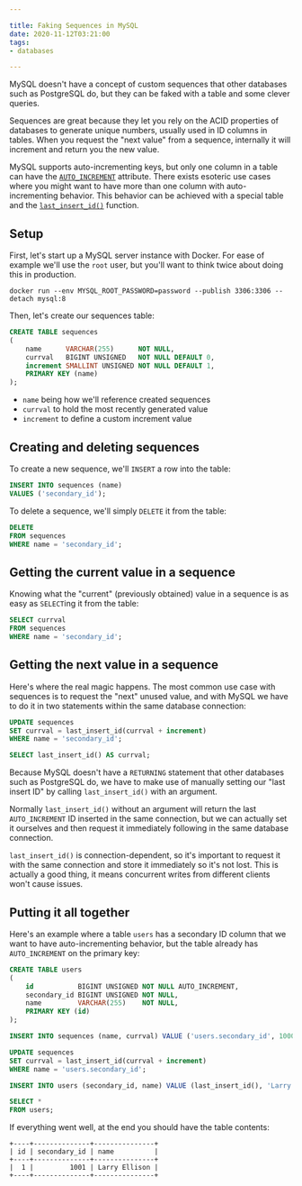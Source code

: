 ```yaml
---

title: Faking Sequences in MySQL
date: 2020-11-12T03:21:00
tags:
- databases

---
```


MySQL doesn't have a concept of custom sequences that other databases such as PostgreSQL do, but they can be faked with a table and some clever queries.

Sequences are great because they let you rely on the ACID properties of databases to generate unique numbers, usually used in ID columns in tables. When you request the "next value" from a sequence, internally it will increment and return you the new value.

MySQL supports auto-incrementing keys, but only one column in a table can have the [`AUTO_INCREMENT`](https://dev.mysql.com/doc/refman/8.0/en/example-auto-increment.html) attribute. There exists esoteric use cases where you might want to have more than one column with auto-incrementing behavior. This behavior can be achieved with a special table and the [`last_insert_id()`](https://dev.mysql.com/doc/refman/8.0/en/information-functions.html#function_last-insert-id) function.

## Setup

First, let's start up a MySQL server instance with Docker. For ease of example we'll use the `root` user, but you'll want to think twice about doing this in production.

```shell
docker run --env MYSQL_ROOT_PASSWORD=password --publish 3306:3306 --detach mysql:8
```

Then, let's create our sequences table:

```sql
CREATE TABLE sequences
(
    name      VARCHAR(255)      NOT NULL,
    currval   BIGINT UNSIGNED   NOT NULL DEFAULT 0,
    increment SMALLINT UNSIGNED NOT NULL DEFAULT 1,
    PRIMARY KEY (name)
);
```

- `name` being how we'll reference created sequences
- `currval` to hold the most recently generated value
- `increment` to define a custom increment value

## Creating and deleting sequences

To create a new sequence, we'll `INSERT` a row into the table:

```sql
INSERT INTO sequences (name)
VALUES ('secondary_id');
```

To delete a sequence, we'll simply `DELETE` it from the table:

```sql
DELETE
FROM sequences
WHERE name = 'secondary_id';
```

## Getting the current value in a sequence

Knowing what the "current" (previously obtained) value in a sequence is as easy as `SELECT`ing it from the table:

```sql
SELECT currval
FROM sequences
WHERE name = 'secondary_id';
```

## Getting the next value in a sequence

Here's where the real magic happens. The most common use case with sequences is to request the "next" unused value, and with MySQL we have to do it in two statements within the same database connection:

```sql
UPDATE sequences
SET currval = last_insert_id(currval + increment)
WHERE name = 'secondary_id';

SELECT last_insert_id() AS currval;
```

Because MySQL doesn't have a `RETURNING` statement that other databases such as PostgreSQL do, we have to make use of manually setting our "last insert ID" by calling `last_insert_id()` with an argument.

Normally `last_insert_id()` without an argument will return the last `AUTO_INCREMENT` ID inserted in the same connection, but we can actually set it ourselves and then request it immediately following in the same database connection.

`last_insert_id()` is connection-dependent, so it's important to request it with the same connection and store it immediately so it's not lost. This is actually a good thing, it means concurrent writes from different clients won't cause issues.

## Putting it all together

Here's an example where a table `users` has a secondary ID column that we want to have auto-incrementing behavior, but the table already has `AUTO_INCREMENT` on the primary key:

```sql
CREATE TABLE users
(
    id           BIGINT UNSIGNED NOT NULL AUTO_INCREMENT,
    secondary_id BIGINT UNSIGNED NOT NULL,
    name         VARCHAR(255)    NOT NULL,
    PRIMARY KEY (id)
);

INSERT INTO sequences (name, currval) VALUE ('users.secondary_id', 1000);

UPDATE sequences
SET currval = last_insert_id(currval + increment)
WHERE name = 'users.secondary_id';

INSERT INTO users (secondary_id, name) VALUE (last_insert_id(), 'Larry Ellison');

SELECT *
FROM users;
```

If everything went well, at the end you should have the table contents:

```text
+----+--------------+---------------+
| id | secondary_id | name          |
+----+--------------+---------------+
|  1 |         1001 | Larry Ellison |
+----+--------------+---------------+
```
